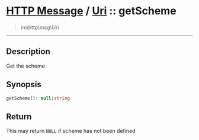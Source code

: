 # [HTTP Message](http.md) / [Uri](http-Uri.md) :: getScheme
 > im\http\msg\Uri
____

## Description
Get the scheme

## Synopsis
```php
getScheme(): null|string
```

## Return
This may return `NULL` if scheme has not been defined
